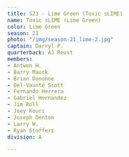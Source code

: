 ```yaml
---
title: S21 - Lime Green (Toxic sLIME)
name: Toxic sLIME (Lime Green)
color: Lime Green
season: 21
photo: "/img/season-21_lime-2.jpg"
captain: Darryl P.
quarterback: AJ Reust
members:
- Antwon H.
- Barry Mauck
- Brian Donohoe
- Del-Vaunté Scott
- Fernando Herrera
- Gabriel Hernandez
- Jim Roll
- Joey Kouri
- Joseph Denton
- Larry W.
- Ryan Stoffers
division: A

---
```

